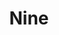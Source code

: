 ---
title: Nine
tags: ["nine", "number", "count", "quantity", "math", "numerical", "value"]
icon: nine
svg: '<svg xmlns="http://www.w3.org/2000/svg" width="24" height="24" fill="none" viewBox="0 0 24 24" stroke-width="1.5" stroke-linecap="round" stroke-linejoin="round" stroke="currentColor"><path d="M10 17h1.25A3.75 3.75 0 0 0 15 13.25v-3.125m0 0a3.125 3.125 0 1 0-6.25 0c0 1.726 1.4 2.5 3.125 2.5 1.726 0 3.125-.774 3.125-2.5"/></svg>'
---